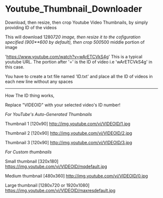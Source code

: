 # Youtube_Thumbnail_Downloader

Download, then resize, then crop Youtube Video Thumbnails, by simply providing ID of the videos

This will download 1280*720 image, then resize it to the cofiguration specified (900**600 by default), then crop 500*500 middle portion of image

'https://www.youtube.com/watch?v=wArETCVkS4g' This is a typical youtube URL.
The portion after '=' is the ID of video i.e 'wArETCVkS4g' in this case.

You have to create a txt file named 'ID.txt' and place all the ID of videos
in each new line without any spaces

-------------------------------------------------------------------------------

How The ID thing works,

Replace "VIDEOID" with your selected video's ID number!

*For YouTube's Auto-Generated Thumbnails*

Thumbnail 1 [120x90] http://img.youtube.com/vi/VIDEOID/1.jpg

Thumbnail 2 [120x90] http://img.youtube.com/vi/VIDEOID/2.jpg

Thumbnail 3 [120x90] http://img.youtube.com/vi/VIDEOID/3.jpg

*For Custom thumbnails*

Small thumbnail [320x180] https://img.youtube.com/vi/VIDEOID/mqdefault.jpg

Medium thumbnail [480x360] http://img.youtube.com/vi/VIDEOID/0.jpg

Large thumbnail [1280x720 or 1920x1080] https://img.youtube.com/vi/VIDEOID/maxresdefault.jpg


